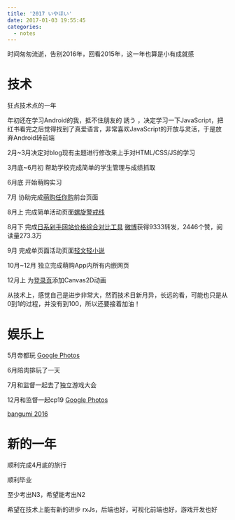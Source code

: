 ```yaml
---
title: '2017 いやほい'
date: 2017-01-03 19:55:45
categories:
  - notes
---
```


时间匆匆流逝，告别2016年，回看2015年，这一年也算是小有成就感

<!-- more -->

# 技术
狂点技术点的一年

年初还在学习Android的我，抵不住朋友的 誘う ，决定学习一下JavaScript，把红书看完之后觉得找到了真爱语言，非常喜欢JavaScript的开放与灵活，于是放弃Android转前端

2月~3月决定对blog现有主题进行修改来上手对HTML/CSS/JS的学习

3月底~6月初 帮助学校完成简单的学生管理与成绩抓取

6月底 开始萌购实习

7月 协助完成[萌购任你购](http://rennigou.jp)前台页面

8月上 完成简单活动页面[螺旋警戒线](http://www.030buy.net/special/2016.8.9.hh/)

8月下 完成[日系剁手网站价格综合对比工具](http://works.xingoxu.com/buy-calc/) [微博](http://weibo.com/1804320382/E51AYqS9e?type=like)获得9333转发，2446个赞，阅读量273.3万

9月 完成单页面活动页面[轻文轻小说](http://www.030buy.net/special/2016.9.6.qwqxs/)

10月~12月 独立完成萌购App内所有内嵌网页

12月上 为[登录页](https://user.030buy.net/login)添加Canvas2D动画

从技术上，感觉自己是进步非常大，然而技术日新月异，长远的看，可能也只是从0到1的过程，并没有到100，所以还要接着加油！


# 娱乐上

5月帝都玩 [Google Photos](https://goo.gl/photos/QebSkK5bAivkywjL7)

6月陪肉排玩了一天

7月和监督一起去了独立游戏大会

12月和监督一起cp19 [Google Photos](https://goo.gl/photos/hrwJoTuMnZd7cXgD7)

[bangumi 2016](http://bgm.tv/award/2016/xingo)

# 新的一年

顺利完成4月底的旅行

顺利毕业

至少考出N3，希望能考出N2

希望在技术上能有新的进步 rxJs，后端也好，可视化前端也好，游戏开发也好





